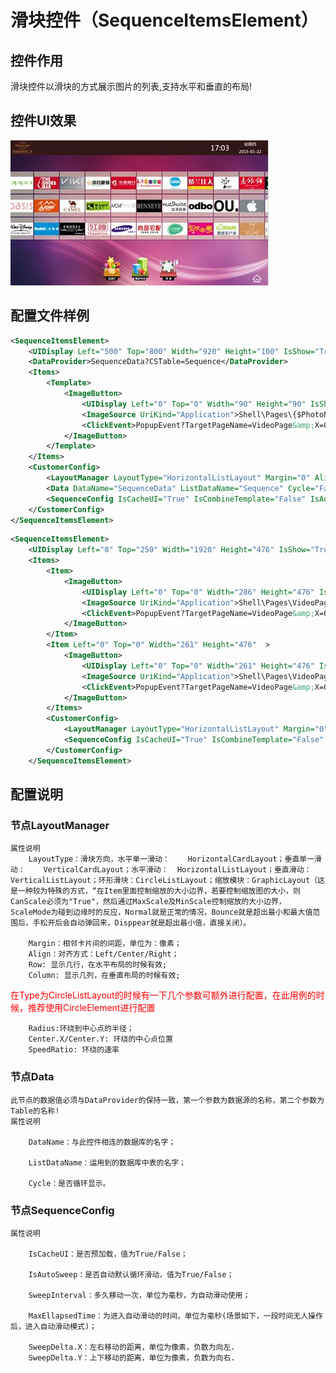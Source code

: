 # 滑块控件（SequenceItemsElement）

## 控件作用

滑块控件以滑块的方式展示图片的列表,支持水平和垂直的布局!

## 控件UI效果

![Placeholder](../images/SequenceItemsElement.png)

## 配置文件样例

```xml
<SequenceItemsElement>
    <UIDisplay Left="500" Top="800" Width="920" Height="100" IsShow="True"  ZIndex="6" UsePercent="False"/>
    <DataProvider>SequenceData?CSTable=Sequence</DataProvider>
    <Items>
        <Template>
            <ImageButton>
                <UIDisplay Left="0" Top="0" Width="90" Height="90" IsShow="True"  ZIndex="3" UsePercent="False"/>
                <ImageSource UriKind="Application">Shell\Pages\{$PhotoName}</ImageSource>
                <ClickEvent>PopupEvent?TargetPageName=VideoPage&amp;X=0&amp;Y=0&amp;Height=1080&amp;Width=1920&amp;EventID=Animal-1&amp;UriKind=Application&amp;EventPath=Shell\Pages\Innovate</ClickEvent>
            </ImageButton>
        </Template>
    </Items>
    <CustomerConfig>
        <LayoutManager LayoutType="HorizontalListLayout" Margin="0" Align="Left" />
        <Data DataName="SequenceData" ListDataName="Sequence" Cycle="False" />
        <SequenceConfig IsCacheUI="True" IsCombineTemplate="False" IsAutoSweep="False" SweepInterval="15" MaxEllapsedTime="2000" SweepDelta.X="0" SweepDelta.Y="0" />
    </CustomerConfig>
</SequenceItemsElement>

```
```xml
<SequenceItemsElement>
    <UIDisplay Left="0" Top="250" Width="1920" Height="476" IsShow="True"  ZIndex="6" UsePercent="False"/>
    <Items>
        <Item>
            <ImageButton>
                <UIDisplay Left="0" Top="0" Width="286" Height="476" IsShow="True"  ZIndex="3" UsePercent="False"/>
                <ImageSource UriKind="Application">Shell\Pages\VideoPage\CardIcon\AIRTRAIN.png</ImageSource>
                <ClickEvent>PopupEvent?TargetPageName=VideoPage&amp;X=0&amp;Y=0&amp;Height=1080&amp;Width=1920&amp;EventID=Animal-1&amp;UriKind=Application&amp;EventPath=Shell\Pages\ Innovate</ClickEvent>
            </ImageButton>
        </Item>
        <Item Left="0" Top="0" Width="261" Height="476"  >
            <ImageButton>
                <UIDisplay Left="0" Top="0" Width="261" Height="476" IsShow="True"  ZIndex="3" UsePercent="False"/>
                <ImageSource UriKind="Application">Shell\Pages\VideoPage\CardIcon\LAS.png</ImageSource>
                <ClickEvent>PopupEvent?TargetPageName=VideoPage&amp;X=0&amp;Y=0&amp;Height=1080&amp;Width=1920&amp;EventID=Animal-1&amp;UriKind=Application&amp;EventPath=Shell\Pages\Innovate</ClickEvent>
            </ImageButton>
        </Items>
        <CustomerConfig>
            <LayoutManager LayoutType="HorizontalListLayout" Margin="0" Align="Left" />
            <SequenceConfig IsCacheUI="True" IsCombineTemplate="False" IsAutoSweep="False" SweepInterval="15" MaxEllapsedTime="2000" SweepDelta.X="0" SweepDelta.Y="0" />
        </CustomerConfig>
    </SequenceItemsElement>

```
## 配置说明

### 节点LayoutManager

    属性说明
        LayoutType：滑块方向，水平单一滑动：    HorizontalCardLayout；垂直单一滑动：    VerticalCardLayout；水平滑动：  HorizontalListLayout；垂直滑动：    VerticalListLayout；环形滑块：CircleListLayout；缩放模块：GraphicLayout（这是一种较为特殊的方式，“在Item里面控制缩放的大小边界，若要控制缩放图的大小，则CanScale必须为"True"，然后通过MaxScale及MinScale控制缩放的大小边界，ScaleMode为碰到边缘时的反应，Normal就是正常的情况，Bounce就是超出最小和最大值范围后，手松开后会自动弹回来，Disppear就是超出最小值，直接关闭）。

        Margin：相邻卡片间的间距，单位为：像素；    
        Align：对齐方式：Left/Center/Right；
        Row: 显示几行，在水平布局的时候有效;
        Column: 显示几列，在垂直布局的时候有效;

<span style="color:red">在Type为CircleListLayout的时候有一下几个参数可额外进行配置，在此用例的时候，推荐使用CircleElement进行配置</span>

        Radius:环绕到中心点的半径；
        Center.X/Center.Y: 环绕的中心点位置
        SpeedRatio: 环绕的速率

### 节点Data
    此节点的数据值必须与DataProvider的保持一致，第一个参数为数据源的名称，第二个参数为Table的名称!
    属性说明

        DataName：与此控件相连的数据库的名字；

        ListDataName：运用到的数据库中表的名字；

        Cycle：是否循环显示。

### 节点SequenceConfig

    属性说明

        IsCacheUI：是否预加载，值为True/False；

        IsAutoSweep：是否自动默认循环滑动，值为True/False；

        SweepInterval：多久移动一次，单位为毫秒，为自动滑动使用；

        MaxEllapsedTime：为进入自动滑动的时间，单位为毫秒(场景如下，一段时间无人操作后，进入自动滑动模式)；

        SweepDelta.X：左右移动的距离，单位为像素，负数为向左.
        SweepDelta.Y：上下移动的距离，单位为像素，负数为向右.




